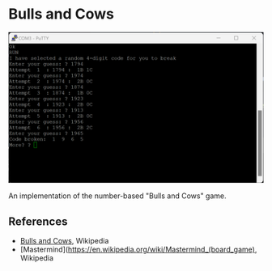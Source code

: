 # Bulls and Cows

<img src="https://github.com/davewalker5/RC2014/blob/main/Applications/BullsAndCows/bullscows.png" alt="Bulls and Cows" width="600">

An implementation of the number-based "Bulls and Cows" game.

## References

- [Bulls and Cows](https://en.wikipedia.org/wiki/Bulls_and_cows), Wikipedia
- [Mastermind](https://en.wikipedia.org/wiki/Mastermind_(board_game), Wikipedia
